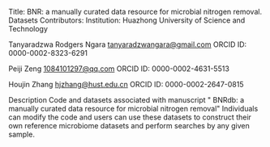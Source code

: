 Title: BNR: a manually curated data resource for microbial nitrogen removal. Datasets
Contributors: Institution: Huazhong University of Science and Technology

Tanyaradzwa Rodgers Ngara
tanyaradzwangara@gmail.com
ORCID ID: 0000-0002-8323-6291

Peiji Zeng
1084101297@qq.com
ORCID ID: 0000-0002-4631-5513

Houjin Zhang
hjzhang@hust.edu.cn
ORCID ID: 0000-0002-2647-0815

Description
Code and datasets associated with manuscript " BNRdb: a manually curated data resource for 
microbial nitrogen removal" Individuals can modify the code and users can use these datasets to construct 
their own reference microbiome datasets and perform searches by any given sample.  
